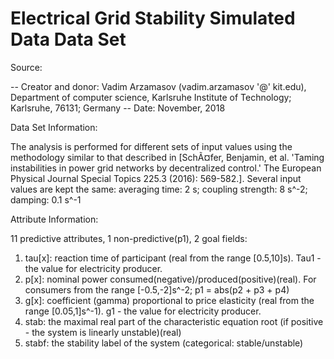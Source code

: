 # Electrical Grid Stability Simulated Data Data Set
Source:

-- Creator and donor: Vadim Arzamasov (vadim.arzamasov '@' kit.edu),
Department of computer science,
Karlsruhe Institute of Technology;
Karlsruhe, 76131; Germany
-- Date: November, 2018


Data Set Information:

The analysis is performed for different sets of input values using the methodology similar to that described in [SchÃ¤fer, Benjamin, et al. 'Taming instabilities in power grid networks by decentralized control.' The European Physical Journal Special Topics 225.3 (2016): 569-582.]. Several input values are kept the same: averaging time: 2 s; coupling strength: 8 s^-2; damping: 0.1 s^-1


Attribute Information:

11 predictive attributes, 1 non-predictive(p1), 2 goal fields:
1. tau[x]: reaction time of participant (real from the range [0.5,10]s). Tau1 - the value for electricity producer.
2. p[x]: nominal power consumed(negative)/produced(positive)(real). For consumers from the range [-0.5,-2]s^-2; p1 = abs(p2 + p3 + p4)
3. g[x]: coefficient (gamma) proportional to price elasticity (real from the range [0.05,1]s^-1). g1 - the value for electricity producer.
4. stab: the maximal real part of the characteristic equation root (if positive - the system is linearly unstable)(real)
5. stabf: the stability label of the system (categorical: stable/unstable)
